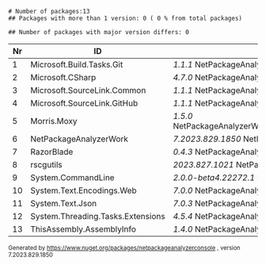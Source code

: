 
    # Number of packages:13
    ## Packages with more than 1 version: 0 ( 0 % from total packages)

    ## Number of packages with major version differs: 0

|Nr|ID|References/Projects|
| ----------- | ----------- | ----------- |
| 1 | Microsoft.Build.Tasks.Git  |    *1.1.1* NetPackageAnalyzerConsole|
| 2 | Microsoft.CSharp  |    *4.7.0* NetPackageAnalyzerWork|
| 3 | Microsoft.SourceLink.Common  |    *1.1.1* NetPackageAnalyzerConsole|
| 4 | Microsoft.SourceLink.GitHub  |    *1.1.1* NetPackageAnalyzerConsole|
| 5 | Morris.Moxy  |    *1.5.0* NetPackageAnalyzerWork,NetPackageAnalyzerWork,NetPackageAnalyzerConsole|
| 6 | NetPackageAnalyzerWork  |    *7.2023.829.1850* NetPackageAnalyzerConsole|
| 7 | RazorBlade  |    *0.4.3* NetPackageAnalyzerWork|
| 8 | rscgutils  |    *2023.827.1021* NetPackageAnalyzerWork,NetPackageAnalyzerConsole|
| 9 | System.CommandLine  |    *2.0.0-beta4.22272.1* NetPackageAnalyzerConsole|
| 10 | System.Text.Encodings.Web  |    *7.0.0* NetPackageAnalyzerConsole,NetPackageAnalyzerWork|
| 11 | System.Text.Json  |    *7.0.3* NetPackageAnalyzerConsole,NetPackageAnalyzerWork|
| 12 | System.Threading.Tasks.Extensions  |    *4.5.4* NetPackageAnalyzerWork|
| 13 | ThisAssembly.AssemblyInfo  |    *1.4.0* NetPackageAnalyzerWork|

<small>Generated  by https://www.nuget.org/packages/netpackageanalyzerconsole , version 7.2023.829.1850</small>
